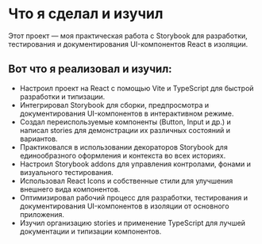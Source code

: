 # Что я сделал и изучил

Этот проект — моя практическая работа с Storybook для разработки, тестирования и документирования UI-компонентов React в изоляции.

## Вот что я реализовал и изучил:

- Настроил проект на React с помощью Vite и TypeScript для быстрой разработки и типизации.
- Интегрировал Storybook для сборки, предпросмотра и документирования UI-компонентов в интерактивном режиме.
- Создал переиспользуемые компоненты (Button, Input и др.) и написал stories для демонстрации их различных состояний и вариантов.
- Практиковался в использовании декораторов Storybook для единообразного оформления и контекста во всех историях.
- Настроил Storybook addons для управления контролами, фонами и визуального тестирования.
- Использовал React Icons и собственные стили для улучшения внешнего вида компонентов.
- Оптимизировал рабочий процесс для разработки, тестирования и документирования UI-компонентов в изоляции от основного приложения.
- Изучил организацию stories и применение TypeScript для лучшей документации и типизации компонентов.
